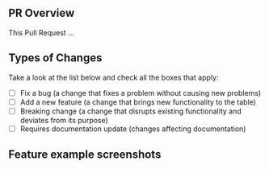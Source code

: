 ## PR Overview

This Pull Request ...
 
## Types of Changes
Take a look at the list below and check all the boxes that apply:

- [ ] Fix a bug (a change that fixes a problem without causing new problems)
- [ ] Add a new feature (a change that brings new functionality to the table)
- [ ] Breaking change (a change that disrupts existing functionality and deviates from its purpose)
- [ ] Requires documentation update (changes affecting documentation)

## Feature example screenshots
